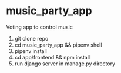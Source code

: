 # music_party_app
Voting app to control music
1. git clone repo
2. cd music_party_app && pipenv shell
3. pipenv install
4. cd app/frontend && npm install
5. run django server in manage.py directory

